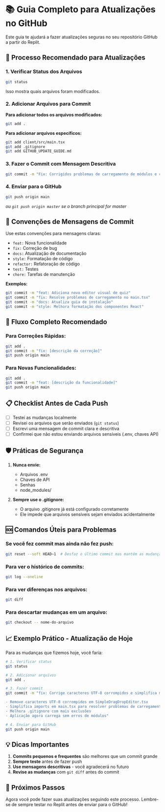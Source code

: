 # 📚 Guia Completo para Atualizações no GitHub

Este guia te ajudará a fazer atualizações seguras no seu repositório GitHub a partir do Replit.

## 🚀 Processo Recomendado para Atualizações

### 1. **Verificar Status dos Arquivos**
```bash
git status
```
Isso mostra quais arquivos foram modificados.

### 2. **Adicionar Arquivos para Commit**

**Para adicionar todos os arquivos modificados:**
```bash
git add .
```

**Para adicionar arquivos específicos:**
```bash
git add client/src/main.tsx
git add .gitignore
git add GITHUB_UPDATE_GUIDE.md
```

### 3. **Fazer o Commit com Mensagem Descritiva**
```bash
git commit -m "Fix: Corrigidos problemas de carregamento de módulos e caracteres UTF-8"
```

### 4. **Enviar para o GitHub**
```bash
git push origin main
```
*ou `git push origin master` se o branch principal for master*

## 📝 Convenções de Mensagens de Commit

Use estas convenções para mensagens claras:

- `feat:` Nova funcionalidade
- `fix:` Correção de bug
- `docs:` Atualização de documentação
- `style:` Formatação de código
- `refactor:` Refatoração de código
- `test:` Testes
- `chore:` Tarefas de manutenção

**Exemplos:**
```bash
git commit -m "feat: Adiciona novo editor visual de quiz"
git commit -m "fix: Resolve problemas de carregamento no main.tsx"
git commit -m "docs: Atualiza guia de instalação"
git commit -m "style: Melhora formatação dos componentes React"
```

## 🔄 Fluxo Completo Recomendado

### Para Correções Rápidas:
```bash
git add .
git commit -m "fix: [descrição da correção]"
git push origin main
```

### Para Novas Funcionalidades:
```bash
git add .
git commit -m "feat: [descrição da funcionalidade]"
git push origin main
```

## 📋 Checklist Antes de Cada Push

- [ ] Testei as mudanças localmente
- [ ] Revisei os arquivos que serão enviados (`git status`)
- [ ] Escrevi uma mensagem de commit clara e descritiva
- [ ] Confirmei que não estou enviando arquivos sensíveis (.env, chaves API)

## 🛡️ Práticas de Segurança

1. **Nunca envie:**
   - Arquivos .env
   - Chaves de API
   - Senhas
   - node_modules/

2. **Sempre use o .gitignore:**
   - O arquivo .gitignore já está configurado corretamente
   - Ele impede que arquivos sensíveis sejam enviados acidentalmente

## 🆘 Comandos Úteis para Problemas

### Se você fez commit mas ainda não fez push:
```bash
git reset --soft HEAD~1  # Desfaz o último commit mas mantém as mudanças
```

### Para ver o histórico de commits:
```bash
git log --oneline
```

### Para ver diferenças nos arquivos:
```bash
git diff
```

### Para descartar mudanças em um arquivo:
```bash
git checkout -- nome-do-arquivo
```

## 📈 Exemplo Prático - Atualização de Hoje

Para as mudanças que fizemos hoje, você faria:

```bash
# 1. Verificar status
git status

# 2. Adicionar arquivos
git add .

# 3. Fazer commit
git commit -m "fix: Corrige caracteres UTF-8 corrompidos e simplifica main.tsx

- Remove caracteres UTF-8 corrompidos em SimpleDragDropEditor.tsx
- Simplifica imports em main.tsx para resolver problemas de carregamento
- Melhora .gitignore com mais exclusões
- Aplicação agora carrega sem erros de módulos"

# 4. Enviar para GitHub
git push origin main
```

## 💡 Dicas Importantes

1. **Commits pequenos e frequentes** são melhores que um commit grande
2. **Sempre teste** antes de fazer push
3. **Use mensagens descritivas** - você agradecerá no futuro
4. **Revise as mudanças** com `git diff` antes do commit

## 🎯 Próximos Passos

Agora você pode fazer suas atualizações seguindo este processo. Lembre-se de sempre testar no Replit antes de enviar para o GitHub!